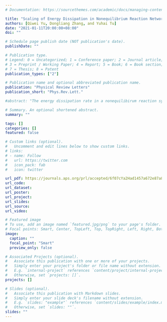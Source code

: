 ```yaml
---
# Documentation: https://sourcethemes.com/academic/docs/managing-content/

title: "Scaling of Energy Dissipation in Nonequilibrium Reaction Networks"
authors: [Qiwei Yu, Dongliang Zhang, and Yuhai Tu]
date: "2021-01-11T20:00:00+08:00"
doi: ""

# Schedule page publish date (NOT publication's date).
publishDate: ""

# Publication type.
# Legend: 0 = Uncategorized; 1 = Conference paper; 2 = Journal article;
# 3 = Preprint / Working Paper; 4 = Report; 5 = Book; 6 = Book section;
# 7 = Thesis; 8 = Patent
publication_types: ["2"]

# Publication name and optional abbreviated publication name.
publication: "Physical Review Letters"
publication_short: "Phys.Rev.Lett."

#abstract: "The energy dissipation rate in a nonequilibirum reaction system can be determined by the reaction rates in the underlying reaction network. By developing a coarse-graining process in state space and a corresponding renormalization procedure for reaction rates, we find that energy dissipation rate has an inverse power-law dependence on the number of microscopic states in a coarse-grained state. The dissipation scaling law requires self-similarity of the underlying network, and the scaling exponent depends on the network structure and the flux correlation. Existence of the inverse dissipation scaling law is shown in realistic biochemical systems such as biochemical oscillators and microtubule-kinesin active flow systems."

# Summary. An optional shortened abstract.
summary: ""

tags: []
categories: []
featured: false

# Custom links (optional).
#   Uncomment and edit lines below to show custom links.
# links:
# - name: Follow
#   url: https://twitter.com
#   icon_pack: fab
#   icon: twitter

url_pdf: https://journals.aps.org/prl/accepted/6f07cYa2Had1457a672e87a8b6973728c58619847
url_code:
url_dataset:
url_poster:
url_project: 
url_slides:
url_source:
url_video: 

# Featured image
# To use, add an image named `featured.jpg/png` to your page's folder. 
# Focal points: Smart, Center, TopLeft, Top, TopRight, Left, Right, BottomLeft, Bottom, BottomRight.
image:
  caption: ""
  focal_point: "Smart"
  preview_only: false

# Associated Projects (optional).
#   Associate this publication with one or more of your projects.
#   Simply enter your project's folder or file name without extension.
#   E.g. `internal-project` references `content/project/internal-project/index.md`.
#   Otherwise, set `projects: []`.
projects: []

# Slides (optional).
#   Associate this publication with Markdown slides.
#   Simply enter your slide deck's filename without extension.
#   E.g. `slides: "example"` references `content/slides/example/index.md`.
#   Otherwise, set `slides: ""`.
slides: ""
---
```

